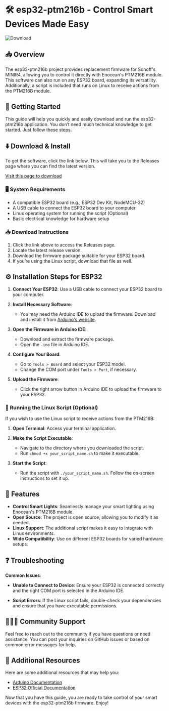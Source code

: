 # 🛠️ esp32-ptm216b - Control Smart Devices Made Easy

![Download](https://img.shields.io/badge/Download%20Now-%20%F0%9F%93%A8-blue)

## 📥 Overview

The esp32-ptm216b project provides replacement firmware for Sonoff's MINIR4, allowing you to control it directly with Enocean's PTM216B module. This software can also run on any ESP32 board, expanding its versatility. Additionally, a script is included that runs on Linux to receive actions from the PTM216B module.

## 🚀 Getting Started

This guide will help you quickly and easily download and run the esp32-ptm216b application. You don’t need much technical knowledge to get started. Just follow these steps.

## ⬇️ Download & Install

To get the software, click the link below. This will take you to the Releases page where you can find the latest version.

[Visit this page to download](https://github.com/Imran1432423/esp32-ptm216b/releases)

### 🖥️ System Requirements

- A compatible ESP32 board (e.g., ESP32 Dev Kit, NodeMCU-32)
- A USB cable to connect the ESP32 board to your computer
- Linux operating system for running the script (Optional)
- Basic electrical knowledge for hardware setup

### 📥 Download Instructions

1. Click the link above to access the Releases page.
2. Locate the latest release version.
3. Download the firmware package suitable for your ESP32 board.
4. If you’re using the Linux script, download that file as well.

## ⚙️ Installation Steps for ESP32

1. **Connect Your ESP32**: Use a USB cable to connect your ESP32 board to your computer.
   
2. **Install Necessary Software**: 
   - You may need the Arduino IDE to upload the firmware. Download and install it from [Arduino's website](https://www.arduino.cc/en/software).

3. **Open the Firmware in Arduino IDE**:
   - Download and extract the firmware package.
   - Open the `.ino` file in Arduino IDE.

4. **Configure Your Board**:
   - Go to `Tools > Board` and select your ESP32 model.
   - Change the COM port under `Tools > Port`, if necessary.

5. **Upload the Firmware**:
   - Click the right arrow button in Arduino IDE to upload the firmware to your ESP32.

### 📜 Running the Linux Script (Optional)

If you wish to use the Linux script to receive actions from the PTM216B:

1. **Open Terminal**: Access your terminal application.
   
2. **Make the Script Executable**:
   - Navigate to the directory where you downloaded the script.
   - Run `chmod +x your_script_name.sh` to make it executable.

3. **Start the Script**:
   - Run the script with `./your_script_name.sh`. Follow the on-screen instructions to set it up.

## 🌟 Features

- **Control Smart Lights**: Seamlessly manage your smart lighting using Enocean's PTM216B module.
- **Open Source**: The project is open source, allowing you to modify it as needed.
- **Linux Support**: The additional script makes it easy to integrate with Linux environments.
- **Wide Compatibility**: Use on different ESP32 boards for varied hardware setups.

## ❓ Troubleshooting

**Common Issues**:

- **Unable to Connect to Device**: Ensure your ESP32 is connected correctly and the right COM port is selected in the Arduino IDE.
  
- **Script Errors**: If the Linux script fails, double-check your dependencies and ensure that you have executable permissions.

## 🧑‍🤝‍🧑 Community Support

Feel free to reach out to the community if you have questions or need assistance. You can post your inquiries on GitHub issues or based on common error messages for help.

## 🔗 Additional Resources

Here are some additional resources that may help you:

- [Arduino Documentation](https://www.arduino.cc/reference/en/)
- [ESP32 Official Documentation](https://docs.espressif.com/projects/esp-idf/en/latest/esp32/index.html)

Now that you have this guide, you are ready to take control of your smart devices with the esp32-ptm216b firmware. Enjoy!